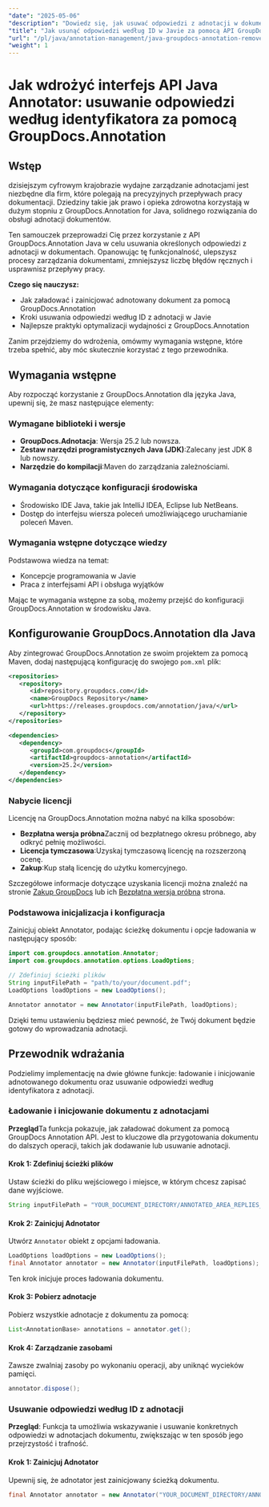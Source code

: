 ```yaml
---
"date": "2025-05-06"
"description": "Dowiedz się, jak usuwać odpowiedzi z adnotacji w dokumentach za pomocą GroupDocs.Annotation for Java API. Ulepsz zarządzanie dokumentami dzięki temu przewodnikowi krok po kroku."
"title": "Jak usunąć odpowiedzi według ID w Javie za pomocą API GroupDocs.Annotation"
"url": "/pl/java/annotation-management/java-groupdocs-annotation-remove-replies-by-id/"
"weight": 1
---
```


# Jak wdrożyć interfejs API Java Annotator: usuwanie odpowiedzi według identyfikatora za pomocą GroupDocs.Annotation

## Wstęp

dzisiejszym cyfrowym krajobrazie wydajne zarządzanie adnotacjami jest niezbędne dla firm, które polegają na precyzyjnych przepływach pracy dokumentacji. Dziedziny takie jak prawo i opieka zdrowotna korzystają w dużym stopniu z GroupDocs.Annotation for Java, solidnego rozwiązania do obsługi adnotacji dokumentów.

Ten samouczek przeprowadzi Cię przez korzystanie z API GroupDocs.Annotation Java w celu usuwania określonych odpowiedzi z adnotacji w dokumentach. Opanowując tę funkcjonalność, ulepszysz procesy zarządzania dokumentami, zmniejszysz liczbę błędów ręcznych i usprawnisz przepływy pracy.

**Czego się nauczysz:**
- Jak załadować i zainicjować adnotowany dokument za pomocą GroupDocs.Annotation
- Kroki usuwania odpowiedzi według ID z adnotacji w Javie
- Najlepsze praktyki optymalizacji wydajności z GroupDocs.Annotation

Zanim przejdziemy do wdrożenia, omówmy wymagania wstępne, które trzeba spełnić, aby móc skutecznie korzystać z tego przewodnika.

## Wymagania wstępne

Aby rozpocząć korzystanie z GroupDocs.Annotation dla języka Java, upewnij się, że masz następujące elementy:

### Wymagane biblioteki i wersje
- **GroupDocs.Adnotacja**: Wersja 25.2 lub nowsza.
- **Zestaw narzędzi programistycznych Java (JDK)**:Zalecany jest JDK 8 lub nowszy.
- **Narzędzie do kompilacji**:Maven do zarządzania zależnościami.

### Wymagania dotyczące konfiguracji środowiska
- Środowisko IDE Java, takie jak IntelliJ IDEA, Eclipse lub NetBeans.
- Dostęp do interfejsu wiersza poleceń umożliwiającego uruchamianie poleceń Maven.

### Wymagania wstępne dotyczące wiedzy
Podstawowa wiedza na temat:
- Koncepcje programowania w Javie
- Praca z interfejsami API i obsługa wyjątków

Mając te wymagania wstępne za sobą, możemy przejść do konfiguracji GroupDocs.Annotation w środowisku Java.

## Konfigurowanie GroupDocs.Annotation dla Java

Aby zintegrować GroupDocs.Annotation ze swoim projektem za pomocą Maven, dodaj następującą konfigurację do swojego `pom.xml` plik:

```xml
<repositories>
   <repository>
      <id>repository.groupdocs.com</id>
      <name>GroupDocs Repository</name>
      <url>https://releases.groupdocs.com/annotation/java/</url>
   </repository>
</repositories>

<dependencies>
   <dependency>
      <groupId>com.groupdocs</groupId>
      <artifactId>groupdocs-annotation</artifactId>
      <version>25.2</version>
   </dependency>
</dependencies>
```

### Nabycie licencji
Licencję na GroupDocs.Annotation można nabyć na kilka sposobów:
- **Bezpłatna wersja próbna**Zacznij od bezpłatnego okresu próbnego, aby odkryć pełnię możliwości.
- **Licencja tymczasowa**:Uzyskaj tymczasową licencję na rozszerzoną ocenę.
- **Zakup**:Kup stałą licencję do użytku komercyjnego.

Szczegółowe informacje dotyczące uzyskania licencji można znaleźć na stronie [Zakup GroupDocs](https://purchase.groupdocs.com/buy) lub ich [Bezpłatna wersja próbna](https://releases.groupdocs.com/annotation/java/) strona.

### Podstawowa inicjalizacja i konfiguracja
Zainicjuj obiekt Annotator, podając ścieżkę dokumentu i opcje ładowania w następujący sposób:

```java
import com.groupdocs.annotation.Annotator;
import com.groupdocs.annotation.options.LoadOptions;

// Zdefiniuj ścieżki plików
String inputFilePath = "path/to/your/document.pdf";
LoadOptions loadOptions = new LoadOptions();

Annotator annotator = new Annotator(inputFilePath, loadOptions);
```

Dzięki temu ustawieniu będziesz mieć pewność, że Twój dokument będzie gotowy do wprowadzania adnotacji.

## Przewodnik wdrażania

Podzielimy implementację na dwie główne funkcje: ładowanie i inicjowanie adnotowanego dokumentu oraz usuwanie odpowiedzi według identyfikatora z adnotacji.

### Ładowanie i inicjowanie dokumentu z adnotacjami

**Przegląd**Ta funkcja pokazuje, jak załadować dokument za pomocą GroupDocs Annotation API. Jest to kluczowe dla przygotowania dokumentu do dalszych operacji, takich jak dodawanie lub usuwanie adnotacji.

#### Krok 1: Zdefiniuj ścieżki plików
Ustaw ścieżki do pliku wejściowego i miejsce, w którym chcesz zapisać dane wyjściowe.
```java
String inputFilePath = "YOUR_DOCUMENT_DIRECTORY/ANNOTATED_AREA_REPLIES_5";
```

#### Krok 2: Zainicjuj Adnotator
Utwórz `Annotator` obiekt z opcjami ładowania.
```java
LoadOptions loadOptions = new LoadOptions();
final Annotator annotator = new Annotator(inputFilePath, loadOptions);
```
Ten krok inicjuje proces ładowania dokumentu.

#### Krok 3: Pobierz adnotacje
Pobierz wszystkie adnotacje z dokumentu za pomocą:
```java
List<AnnotationBase> annotations = annotator.get();
```

#### Krok 4: Zarządzanie zasobami
Zawsze zwalniaj zasoby po wykonaniu operacji, aby uniknąć wycieków pamięci.
```java
annotator.dispose();
```

### Usuwanie odpowiedzi według ID z adnotacji

**Przegląd**: Funkcja ta umożliwia wskazywanie i usuwanie konkretnych odpowiedzi w adnotacjach dokumentu, zwiększając w ten sposób jego przejrzystość i trafność.

#### Krok 1: Zainicjuj Adnotator
Upewnij się, że adnotator jest zainicjowany ścieżką dokumentu.
```java
final Annotator annotator = new Annotator("YOUR_DOCUMENT_DIRECTORY/ANNOTATED_AREA_REPLIES_5